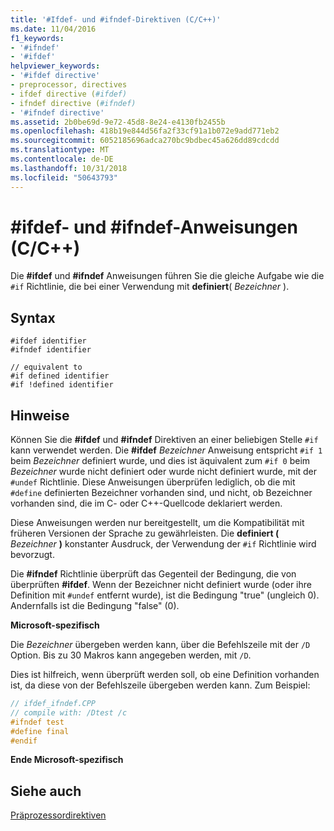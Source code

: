 ```yaml
---
title: '#Ifdef- und #ifndef-Direktiven (C/C++)'
ms.date: 11/04/2016
f1_keywords:
- '#ifndef'
- '#ifdef'
helpviewer_keywords:
- '#ifdef directive'
- preprocessor, directives
- ifdef directive (#ifdef)
- ifndef directive (#ifndef)
- '#ifndef directive'
ms.assetid: 2b0be69d-9e72-45d8-8e24-e4130fb2455b
ms.openlocfilehash: 418b19e844d56fa2f33cf91a1b072e9add771eb2
ms.sourcegitcommit: 6052185696adca270bc9bdbec45a626dd89cdcdd
ms.translationtype: MT
ms.contentlocale: de-DE
ms.lasthandoff: 10/31/2018
ms.locfileid: "50643793"
---
```

# <a name="ifdef-and-ifndef-directives-cc"></a>#ifdef- und #ifndef-Anweisungen (C/C++)
Die **#ifdef** und **#ifndef** Anweisungen führen Sie die gleiche Aufgabe wie die `#if` Richtlinie, die bei einer Verwendung mit **definiert**( *Bezeichner* ).

## <a name="syntax"></a>Syntax

```
#ifdef identifier
#ifndef identifier

// equivalent to
#if defined identifier
#if !defined identifier
```

## <a name="remarks"></a>Hinweise

Können Sie die **#ifdef** und **#ifndef** Direktiven an einer beliebigen Stelle `#if` kann verwendet werden. Die **#ifdef** *Bezeichner* Anweisung entspricht `#if 1` beim *Bezeichner* definiert wurde, und dies ist äquivalent zum `#if 0` beim *Bezeichner* wurde nicht definiert oder wurde nicht definiert wurde, mit der `#undef` Richtlinie. Diese Anweisungen überprüfen lediglich, ob die mit `#define` definierten Bezeichner vorhanden sind, und nicht, ob Bezeichner vorhanden sind, die im C- oder C++-Quellcode deklariert werden.

Diese Anweisungen werden nur bereitgestellt, um die Kompatibilität mit früheren Versionen der Sprache zu gewährleisten. Die **definiert (** *Bezeichner* **)** konstanter Ausdruck, der Verwendung der `#if` Richtlinie wird bevorzugt.

Die **#ifndef** Richtlinie überprüft das Gegenteil der Bedingung, die von überprüften **#ifdef**. Wenn der Bezeichner nicht definiert wurde (oder ihre Definition mit `#undef` entfernt wurde), ist die Bedingung "true" (ungleich 0). Andernfalls ist die Bedingung "false" (0).

**Microsoft-spezifisch**

Die *Bezeichner* übergeben werden kann, über die Befehlszeile mit der `/D` Option. Bis zu 30 Makros kann angegeben werden, mit `/D`.

Dies ist hilfreich, wenn überprüft werden soll, ob eine Definition vorhanden ist, da diese von der Befehlszeile übergeben werden kann. Zum Beispiel:

```cpp
// ifdef_ifndef.CPP
// compile with: /Dtest /c
#ifndef test
#define final
#endif
```

**Ende Microsoft-spezifisch**

## <a name="see-also"></a>Siehe auch

[Präprozessordirektiven](../preprocessor/preprocessor-directives.md)